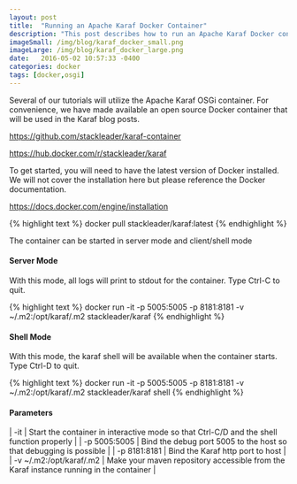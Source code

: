 ```yaml
---
layout: post
title:  "Running an Apache Karaf Docker Container"
description: "This post describes how to run an Apache Karaf Docker container."
imageSmall: /img/blog/karaf_docker_small.png
imageLarge: /img/blog/karaf_docker_large.png
date:   2016-05-02 10:57:33 -0400
categories: docker
tags: [docker,osgi]
---
```


Several of our tutorials will utilize the Apache Karaf OSGi container.  For convenience, we have made available an open source Docker container that will be used in the Karaf blog posts.

<https://github.com/stackleader/karaf-container>

<https://hub.docker.com/r/stackleader/karaf>

To get started, you will need to have the latest version of Docker installed.  We will not cover the installation here but please reference the Docker documentation.

<https://docs.docker.com/engine/installation>

{% highlight text %}
docker pull stackleader/karaf:latest
{% endhighlight %}

The container can be started in server mode and client/shell mode

#### Server Mode

With this mode, all logs will print to stdout for the container.  Type Ctrl-C to quit.

{% highlight text %}
docker run -it -p 5005:5005 -p 8181:8181 -v ~/.m2:/opt/karaf/.m2 stackleader/karaf
{% endhighlight %} 

#### Shell Mode

With this mode, the karaf shell will be available when the container starts.  Type Ctrl-D to quit.

{% highlight text %}
docker run -it -p 5005:5005 -p 8181:8181 -v ~/.m2:/opt/karaf/.m2 stackleader/karaf shell
{% endhighlight %} 

#### Parameters

| -it | Start the container in interactive mode so that Ctrl-C/D and the shell function properly |
| -p 5005:5005 | Bind the debug port 5005 to the host so that debugging is possible |
| -p 8181:8181 | Bind the Karaf http port to host |
| -v ~/.m2:/opt/karaf/.m2 | Make your maven repository accessible from the Karaf instance running in the container |